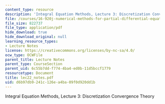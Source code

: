 ```yaml
---
content_type: resource
description: 'Integral Equation Methods, Lecture 3: Discretization Convergence Theory'
file: /courses/16-920j-numerical-methods-for-partial-differential-equations-sma-5212-spring-2003/d6b97db9241c126ea4ba09f0d920dd1b_lec22_notes.pdf
file_size: 822737
file_type: application/pdf
hide_download: true
hide_download_original: null
learning_resource_types:
- Lecture Notes
license: https://creativecommons.org/licenses/by-nc-sa/4.0/
ocw_type: OCWFile
parent_title: Lecture Notes
parent_type: CourseSection
parent_uid: 6c55b7dd-f774-4ba4-ed0b-11d5bccf1779
resourcetype: Document
title: lec22_notes.pdf
uid: d6b97db9-241c-126e-a4ba-09f0d920dd1b
---
```

Integral Equation Methods, Lecture 3: Discretization Convergence Theory